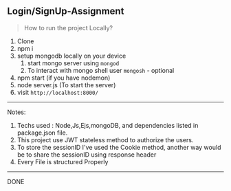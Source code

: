 ## Login/SignUp-Assignment

> How to run the project Locally?

1. Clone
2. npm i
3. setup mongodb locally on your device
   1. start mongo server using `mongod`
   2. To interact with mongo shell user `mongosh` - optional
4. npm start (if you have nodemon)
5. node server.js (To start the server)
6. visit `http://localhost:8000/`

---

Notes:

1. Techs used : Node,Js,Ejs,mongoDB, and dependencies listed in package.json file.
2. This project use JWT stateless method to authorize the users.
3. To store the sessionID I've used the Cookie method, another way would be to share the sessionID using response header
4. Every File is structured Properly

---

DONE
